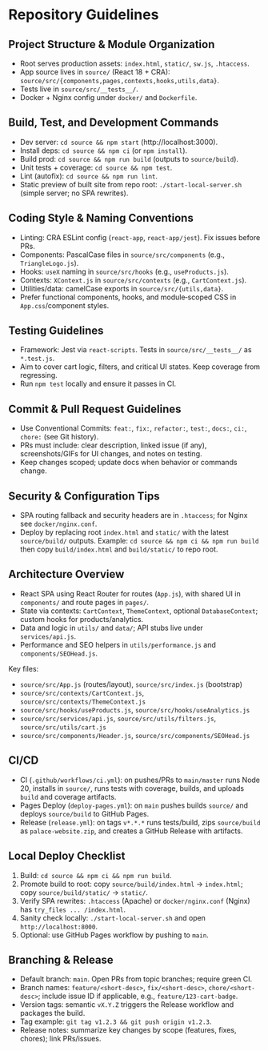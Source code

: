 # Repository Guidelines

## Project Structure & Module Organization
- Root serves production assets: `index.html`, `static/`, `sw.js`, `.htaccess`.
- App source lives in `source/` (React 18 + CRA): `source/src/{components,pages,contexts,hooks,utils,data}`.
- Tests live in `source/src/__tests__/`.
- Docker + Nginx config under `docker/` and `Dockerfile`.

## Build, Test, and Development Commands
- Dev server: `cd source && npm start` (http://localhost:3000).
- Install deps: `cd source && npm ci` (or `npm install`).
- Build prod: `cd source && npm run build` (outputs to `source/build`).
- Unit tests + coverage: `cd source && npm test`.
- Lint (autofix): `cd source && npm run lint`.
- Static preview of built site from repo root: `./start-local-server.sh` (simple server; no SPA rewrites).

## Coding Style & Naming Conventions
- Linting: CRA ESLint config (`react-app`, `react-app/jest`). Fix issues before PRs.
- Components: PascalCase files in `source/src/components` (e.g., `TriangleLogo.js`).
- Hooks: `useX` naming in `source/src/hooks` (e.g., `useProducts.js`).
- Contexts: `XContext.js` in `source/src/contexts` (e.g., `CartContext.js`).
- Utilities/data: camelCase exports in `source/src/{utils,data}`.
- Prefer functional components, hooks, and module‑scoped CSS in `App.css`/component styles.

## Testing Guidelines
- Framework: Jest via `react-scripts`. Tests in `source/src/__tests__/` as `*.test.js`.
- Aim to cover cart logic, filters, and critical UI states. Keep coverage from regressing.
- Run `npm test` locally and ensure it passes in CI.

## Commit & Pull Request Guidelines
- Use Conventional Commits: `feat:`, `fix:`, `refactor:`, `test:`, `docs:`, `ci:`, `chore:` (see Git history).
- PRs must include: clear description, linked issue (if any), screenshots/GIFs for UI changes, and notes on testing.
- Keep changes scoped; update docs when behavior or commands change.

## Security & Configuration Tips
- SPA routing fallback and security headers are in `.htaccess`; for Nginx see `docker/nginx.conf`.
- Deploy by replacing root `index.html` and `static/` with the latest `source/build/` outputs. Example: `cd source && npm ci && npm run build` then copy `build/index.html` and `build/static/` to repo root.

## Architecture Overview
- React SPA using React Router for routes (`App.js`), with shared UI in `components/` and route pages in `pages/`.
- State via contexts: `CartContext`, `ThemeContext`, optional `DatabaseContext`; custom hooks for products/analytics.
- Data and logic in `utils/` and `data/`; API stubs live under `services/api.js`.
- Performance and SEO helpers in `utils/performance.js` and `components/SEOHead.js`.

Key files:
- `source/src/App.js` (routes/layout), `source/src/index.js` (bootstrap)
- `source/src/contexts/CartContext.js`, `source/src/contexts/ThemeContext.js`
- `source/src/hooks/useProducts.js`, `source/src/hooks/useAnalytics.js`
- `source/src/services/api.js`, `source/src/utils/filters.js`, `source/src/utils/cart.js`
- `source/src/components/Header.js`, `source/src/components/SEOHead.js`

## CI/CD
- CI (`.github/workflows/ci.yml`): on pushes/PRs to `main/master` runs Node 20, installs in `source/`, runs tests with coverage, builds, and uploads `build` and coverage artifacts.
- Pages Deploy (`deploy-pages.yml`): on `main` pushes builds `source/` and deploys `source/build` to GitHub Pages.
- Release (`release.yml`): on tags `v*.*.*` runs tests/build, zips `source/build` as `palace-website.zip`, and creates a GitHub Release with artifacts.

## Local Deploy Checklist
1) Build: `cd source && npm ci && npm run build`.
2) Promote build to root: copy `source/build/index.html` → `index.html`; copy `source/build/static/` → `static/`.
3) Verify SPA rewrites: `.htaccess` (Apache) or `docker/nginx.conf` (Nginx) has `try_files ... /index.html`.
4) Sanity check locally: `./start-local-server.sh` and open `http://localhost:8000`.
5) Optional: use GitHub Pages workflow by pushing to `main`.

## Branching & Release
- Default branch: `main`. Open PRs from topic branches; require green CI.
- Branch names: `feature/<short-desc>`, `fix/<short-desc>`, `chore/<short-desc>`; include issue ID if applicable, e.g., `feature/123-cart-badge`.
- Version tags: semantic `vX.Y.Z` triggers the Release workflow and packages the build.
- Tag example: `git tag v1.2.3 && git push origin v1.2.3`.
- Release notes: summarize key changes by scope (features, fixes, chores); link PRs/issues.
